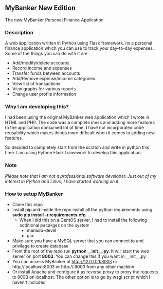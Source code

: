 ## MyBanker New Edition
The new MyBanker Personal Finance Application

### Description
A web application written in Python using Flask framework. Its a personal finance application which you can use to track your day-to-day expenses. Some of the things you can do with it are

* Add/modify/delete accounts
* Record income and expenses
* Transfer funds between accounts
* Add/Remove expense/income categories
* View list of transactions
* View graphs for various reports
* Change user profile information

### Why I am developing this?
I had been using the original MyBanker web application which I wrote in HTML and PHP. The code was a complete mess and adding more features to the application consumed lot of time. I have not incorporated code reusability which makes things more difficult when it comes to adding new features.

So decided to completely start from the scratch and write in python this time. I am using Python Flask framework to develop this application.

### Note
*Please note that I am not a professional software developer. Just out of my interest in Python and Linux, I have started working on it.*

### How to setup MyBanker
* Clone this repo
* Install pip and inside the repo install all the python requirements using **sudo pip install -r requirements.cfg**
  * When I did this on a CentOS server, I had to install the following additional pacakges on the system
    * mariadb-devel
    * gcc
* Make sure you have a MySQL server that you can connect to and privilege to create database
* From the root of the repo run **python \_\_init\_\_.py**. It will start the web server on port **8003**. You can change this if you want in \_\_init\_\_.py
* You can access MyBanker at http://127.0.0.1:8003 or http://localhost:8003 or http://<ipaddress>:8003 from any other machine
* Or install Apache and configure it as reverse proxy to proxy the requests to 8003 on localhost. The other option is to go by wsgi script which I haven't included
